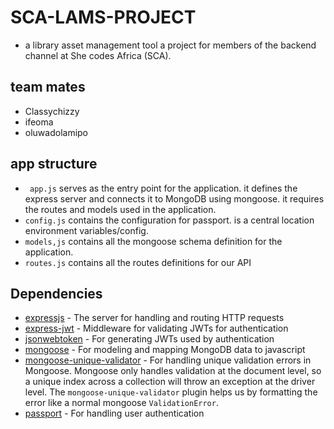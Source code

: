 # SCA-LAMS-PROJECT
- a library asset management tool a project for members of the backend channel at She codes Africa (SCA).
## team mates
- Classychizzy
- ifeoma
- oluwadolamipo
## app structure
- ` app.js` serves as the entry point for the application. it defines the express server and connects it to MongoDB using mongoose. it requires the routes and models used in the application. 
- `config.js` contains the configuration for passport. is a central location environment variables/config.
- `models,js` contains all the mongoose schema  definition for the application.
- `routes.js` contains all the routes definitions for our API

## Dependencies

- [expressjs](https://github.com/expressjs/express) - The server for handling and routing HTTP requests
- [express-jwt](https://github.com/auth0/express-jwt) - Middleware for validating JWTs for authentication
- [jsonwebtoken](https://github.com/auth0/node-jsonwebtoken) - For generating JWTs used by authentication
- [mongoose](https://github.com/Automattic/mongoose) - For modeling and mapping MongoDB data to javascript 
- [mongoose-unique-validator](https://github.com/blakehaswell/mongoose-unique-validator) - For handling unique validation errors in Mongoose. Mongoose only handles validation at the document level, so a unique index across a collection will throw an exception at the driver level. The `mongoose-unique-validator` plugin helps us by formatting the error like a normal mongoose `ValidationError`.
- [passport](https://github.com/jaredhanson/passport) - For handling user authentication